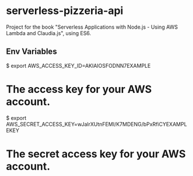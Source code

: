 # serverless-pizzeria-api

Project for the book "Serverless Applications with Node.js - Using AWS Lambda and Claudia.js", using ES6.


## Env Variables

$ export AWS_ACCESS_KEY_ID=AKIAIOSFODNN7EXAMPLE
   # The access key for your AWS account.
$ export AWS_SECRET_ACCESS_KEY=wJalrXUtnFEMI/K7MDENG/bPxRfiCYEXAMPLEKEY
   # The secret access key for your AWS account.